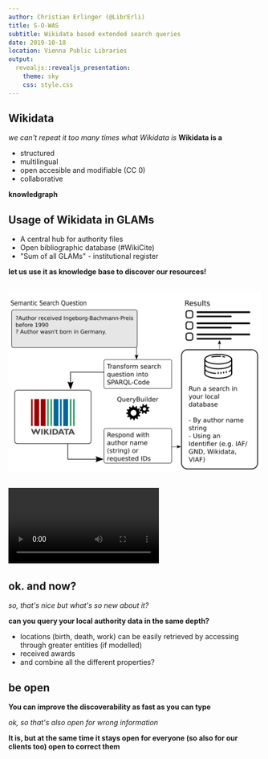 ```yaml
---
author: Christian Erlinger (@LibrErli) 
title: S-O-WAS
subtitle: Wikidata based extended search queries 
date: 2019-10-18 
location: Vienna Public Libraries
output:
  revealjs::revealjs_presentation:
    theme: sky
    css: style.css
---
```


## Wikidata
*we can't repeat it too many times what Wikidata is*
**Wikidata is a**

* structured
* multilingual
* open accesible and modifiable (CC 0)
* collaborative 

**knowledgraph**

## Usage of Wikidata in GLAMs

* A central hub for authority files
* Open bibliographic database (#WikiCite)
* "Sum of all GLAMs" - institutional register

**let us use it as knowledge base to discover our resources!**

## 
![](sowas_slidegraph_en.png)

##
![](dbt2019_mit_wikidata_durch_den_bibbestand_ohneton.webm)

## ok. and now?

*so, that's nice but what's so new about it?*

**can you query your local authority data in the same depth?**

* locations (birth, death, work) can be easily retrieved by accessing through greater entities (if modelled)
* received awards
* and combine all the different properties?

## be open

**You can improve the discoverability as fast as you can type**

*ok, so that's also open for wrong information*

**It is, but at the same time it stays open for everyone (so also for our clients too) open to correct them**
